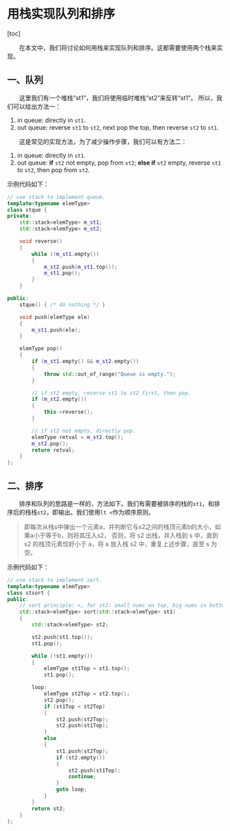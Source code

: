 # 用栈实现队列和排序

[toc]

&emsp;&emsp;在本文中，我们将讨论如何用栈来实现队列和排序。这都需要使用两个栈来实现。

## 一、队列

&emsp;&emsp;这里我们有一个堆栈“st1”，我们将使用临时堆栈“st2”来反转“st1”。 所以，我们可以给出方法一：

1. in queue: directly in `st1`.
2. out queue: reverse `st1` to `st2`, next pop the top, then reverse `st2` to `st1`.

&emsp;&emsp;这是常见的实现方法，为了减少操作步骤，我们可以有方法二：

1. in queue: directly in `st1`.
2. out queue: **if** `st2` not empty, pop from `st2`; **else if** `st2` empty, reverse `st1` to `st2`, then pop from `st2`.

示例代码如下：

```cpp
// use stack to implement queue.
template<typename elemType>
class stque {
private:
	std::stack<elemType> m_st1;
	std::stack<elemType> m_st2;

	void reverse()
	{
		while (!m_st1.empty())
		{
			m_st2.push(m_st1.top());
			m_st1.pop();
		}
	}

public:
	stque() { /* do nothing */ }

	void push(elemType ele)
	{
		m_st1.push(ele);
	}

	elemType pop()
	{
		if (m_st1.empty() && m_st2.empty()) 
		{
            throw std::out_of_range("Queue is empty.");
        }

		// if st2 empty, reverse st1 to st2 first, then pop.
		if (m_st2.empty())
		{
			this->reverse();
		}

		// if st2 not empty, directly pop.
		elemType retval = m_st2.top();
		m_st2.pop();
		return retval;
	}
};
```

## 二、排序

&emsp;&emsp;排序和队列的思路是一样的，方法如下。我们有需要被排序的栈的`st1`，和排序后的栈栈`st2`，即输出。我们使用`lt <`作为顺序原则。

<!-- 1. Firstly, We'll push all elements into `st1`.
2. Then move one element from `st1` to `st2`.
3. While `st1` is not empty, we compare the `st1.top` and `st2.top`, if `st1.top < st2.top`, then we just need to push `st2.top` into `st1`; else if `st1.top >= st2.top`, we need to push the `st2.top` into `st1`, then use -->

> 即每次从栈s中弹出一个元素a，并判断它与s2之间的栈顶元素b的大小，如果a小于等于b，则将其压入s2， 否则，将 s2 出栈，并入栈到 s 中，直到 s2 的栈顶元素恰好小于 a，将 a 放入栈 s2 中，重复上述步骤，直至 s 为空。

示例代码如下：

```cpp
// use stack to implement sort.
template<typename elemType>
class stsort {
public:
	// sort principle: <, for st2: small nums on top, big nums in bottom
	std::stack<elemType> sort(std::stack<elemType> st1)
	{
		std::stack<elemType> st2;

		st2.push(st1.top());
		st1.pop();

		while (!st1.empty())
		{
			elemType st1Top = st1.top();
			st1.pop();

		loop:
			elemType st2Top = st2.top();
			st2.pop();
			if (st1Top < st2Top)
			{
				st2.push(st2Top);
				st2.push(st1Top);
			}
			else
			{
				st1.push(st2Top);
				if (st2.empty())
				{
					st2.push(st1Top);
					continue;
				}
				goto loop;
			}
		}
		return st2;
	}
};
```
